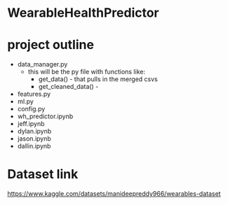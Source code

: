# WearableHealthPredictor

# project outline

* data_manager.py
    * this will be the py file with functions like:
        * get_data() - that pulls in the merged csvs
        * get_cleaned_data() - 
* features.py
* ml.py
* config.py
* wh_predictor.ipynb
* jeff.ipynb
* dylan.ipynb
* jason.ipynb
* dallin.ipynb

# Dataset link

https://www.kaggle.com/datasets/manideepreddy966/wearables-dataset
